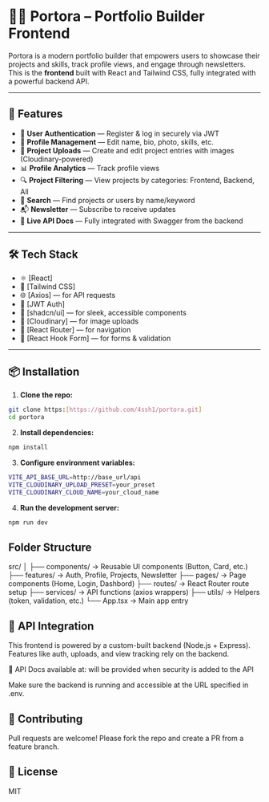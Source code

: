 # 🧑‍💻 Portora – Portfolio Builder Frontend

Portora is a modern portfolio builder that empowers users to showcase their projects and skills, track profile views, and engage through newsletters. This is the **frontend** built with React and Tailwind CSS, fully integrated with a powerful backend API.

---

## 🚀 Features

- 🔐 **User Authentication** — Register & log in securely via JWT
- 👤 **Profile Management** — Edit name, bio, photo, skills, etc.
- 💾 **Project Uploads** — Create and edit project entries with images (Cloudinary-powered)
- 📊 **Profile Analytics** — Track profile views
- 🔍 **Project Filtering** — View projects by categories: Frontend, Backend, All
- 🔎 **Search** — Find projects or users by name/keyword
- 📬 **Newsletter** — Subscribe to receive updates
- 📘 **Live API Docs** — Fully integrated with Swagger from the backend

---

## 🛠 Tech Stack

- ⚛️ [React]
- 💨 [Tailwind CSS]
- 🌐 [Axios] — for API requests
- 🔐 [JWT Auth]
- 💅 [shadcn/ui] — for sleek, accessible components
- 📁 [Cloudinary] — for image uploads
- 🧭 [React Router] — for navigation
- 🔎 [React Hook Form] — for forms & validation

---

## 📦 Installation

1. **Clone the repo:**

```bash
git clone https:[https://github.com/4ssh1/portora.git]
cd portora
```

2. **Install dependencies:**

```bash
npm install
```

3. **Configure environment variables:**

```bash
VITE_API_BASE_URL=http://base_url/api
VITE_CLOUDINARY_UPLOAD_PRESET=your_preset
VITE_CLOUDINARY_CLOUD_NAME=your_cloud_name
```

4. **Run the development server:**

```bash
npm run dev
```

##  Folder Structure
src/
│
├── components/       → Reusable UI components (Button, Card, etc.)
├── features/         → Auth, Profile, Projects, Newsletter
├── pages/            → Page components (Home, Login, Dashbord)
├── routes/           → React Router route setup
├── services/         → API functions (axios wrappers)
├── utils/            → Helpers (token, validation, etc.)
└── App.tsx           → Main app entry

## 🔗 API Integration
This frontend is powered by a custom-built backend (Node.js + Express). Features like auth, uploads, and view tracking rely on the backend.

📘 API Docs available at:
will be provided when security is added to the API

Make sure the backend is running and accessible at the URL specified in .env.


## 🤝 Contributing
Pull requests are welcome! Please fork the repo and create a PR from a feature branch.

## 📄 License
MIT
